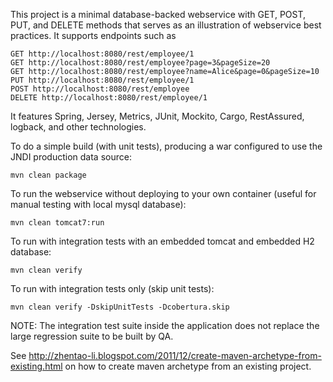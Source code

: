 This project is a minimal database-backed webservice with GET, POST, PUT,
and DELETE methods that serves as an illustration of webservice
best practices.  It supports endpoints such as

    GET http://localhost:8080/rest/employee/1
    GET http://localhost:8080/rest/employee?page=3&pageSize=20
    GET http://localhost:8080/rest/employee?name=Alice&page=0&pageSize=10
    PUT http://localhost:8080/rest/employee/1
    POST http://localhost:8080/rest/employee
    DELETE http://localhost:8080/rest/employee/1


It features Spring, Jersey, Metrics, JUnit, Mockito, Cargo, RestAssured, logback, and other technologies.

To do a simple build (with unit tests), producing a war configured to use the JNDI
production data source:

    mvn clean package

To run the webservice without deploying to your own container (useful for manual
testing with local mysql database):

    mvn clean tomcat7:run

To run with integration tests with an embedded tomcat and embedded H2 database:

    mvn clean verify

To run with integration tests only (skip unit tests):

	mvn clean verify -DskipUnitTests -Dcobertura.skip

NOTE: The integration test suite inside the application does not replace
the large regression suite to be built by QA.

See http://zhentao-li.blogspot.com/2011/12/create-maven-archetype-from-existing.html on how to create maven archetype 
from an existing project.

